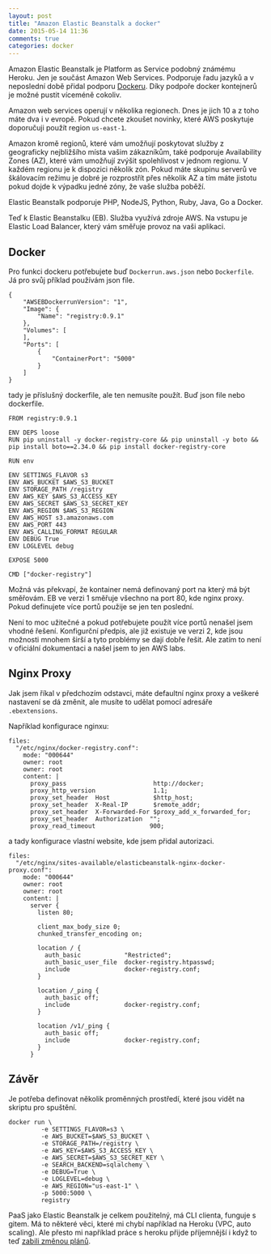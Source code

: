 ```yaml
---
layout: post
title: "Amazon Elastic Beanstalk a docker"
date: 2015-05-14 11:36
comments: true
categories: docker
---
```


Amazon Elastic Beanstalk je Platform as Service podobný známému Heroku. Jen je součást Amazon Web Services. Podporuje řadu jazyků a v neposlední době přidal podporu [Dockeru](http://www.docker.io). Díky podpoře docker kontejnerů je možné pustit víceméně cokoliv.

<!-- more -->

Amazon web services operují v několika regionech. Dnes je jich 10 a z toho máte dva i v evropě. Pokud chcete zkoušet novinky, které AWS poskytuje doporučuji použít region `us-east-1`.

Amazon kromě regionů, které vám umožňují poskytovat služby z geograficky nejbližšího místa vašim zákazníkům, také podporuje Availability Zones (AZ), které vám umožňují zvýšit spolehlivost v jednom regionu. V každém regionu je k dispozici několik zón. Pokud máte skupinu serverů ve škálovacím režimu je dobré je rozprostřít přes několik AZ a tím máte jistotu pokud dojde k výpadku jedné zóny, že vaše služba poběží.

Elastic Beanstalk podporuje PHP, NodeJS, Python, Ruby, Java, Go a Docker.

Teď k Elastic Beanstalku (EB). Služba využívá zdroje AWS. Na vstupu je Elastic Load Balancer, který vám směřuje provoz na vaši aplikaci.


## Docker

Pro funkci dockeru potřebujete buď `Dockerrun.aws.json` nebo `Dockerfile`. Já pro svůj příklad používám json file.

```
{
    "AWSEBDockerrunVersion": "1",
    "Image": {
        "Name": "registry:0.9.1"
    },
    "Volumes": [
    ],
    "Ports": [
        {
            "ContainerPort": "5000"
        }
    ]
}
```

tady je příslušný dockerfile, ale ten nemusíte použít. Buď json file nebo dockerfile.

```
FROM registry:0.9.1

ENV DEPS loose
RUN pip uninstall -y docker-registry-core && pip uninstall -y boto && pip install boto==2.34.0 && pip install docker-registry-core

RUN env

ENV SETTINGS_FLAVOR s3
ENV AWS_BUCKET $AWS_S3_BUCKET
ENV STORAGE_PATH /registry
ENV AWS_KEY $AWS_S3_ACCESS_KEY
ENV AWS_SECRET $AWS_S3_SECRET_KEY
ENV AWS_REGION $AWS_S3_REGION
ENV AWS_HOST s3.amazonaws.com
ENV AWS_PORT 443
ENV AWS_CALLING_FORMAT REGULAR
ENV DEBUG True
ENV LOGLEVEL debug

EXPOSE 5000

CMD ["docker-registry"]
```

Možná vás překvapí, že kontainer nemá definovaný port na který má být směřovám. EB ve verzi 1 směřuje všechno na port 80, kde nginx proxy. Pokud definujete více portů použije se jen ten poslední.

Není to moc užitečné a pokud potřebujete použít více portů nenašel jsem vhodné řešení. Konfigurční předpis, ale již existuje ve verzi 2, kde jsou možnosti mnohem širší a tyto problémy se dají dobře řešit. Ale zatím to není v oficiální dokumentaci a našel jsem to jen AWS labs.

## Nginx Proxy

Jak jsem říkal v předchozím odstavci, máte defaultní nginx proxy a veškeré nastavení se dá změnit, ale musíte to udělat pomocí adresáře `.ebextensions`.

Například konfigurace nginxu:

```
files:
  "/etc/nginx/docker-registry.conf":
    mode: "000644"
    owner: root
    owner: root
    content: |
      proxy_pass                        http://docker;
      proxy_http_version                1.1;
      proxy_set_header  Host            $http_host;
      proxy_set_header  X-Real-IP       $remote_addr;
      proxy_set_header  X-Forwarded-For $proxy_add_x_forwarded_for;
      proxy_set_header  Authorization  "";
      proxy_read_timeout               900;
```

a tady konfigurace vlastní website, kde jsem přidal autorizaci.

```
files:
  "/etc/nginx/sites-available/elasticbeanstalk-nginx-docker-proxy.conf":
    mode: "000644"
    owner: root
    owner: root
    content: |
      server {
        listen 80;

        client_max_body_size 0;
        chunked_transfer_encoding on;

        location / {
          auth_basic            "Restricted";
          auth_basic_user_file  docker-registry.htpasswd;
          include               docker-registry.conf;
        }

        location /_ping {
          auth_basic off;
          include               docker-registry.conf;
        }

        location /v1/_ping {
          auth_basic off;
          include               docker-registry.conf;
        }
      }
```

## Závěr

Je potřeba definovat několik proměnných prostředí, které jsou vidět na skriptu pro spuštění.

```
docker run \
         -e SETTINGS_FLAVOR=s3 \
         -e AWS_BUCKET=$AWS_S3_BUCKET \
         -e STORAGE_PATH=/registry \
         -e AWS_KEY=$AWS_S3_ACCESS_KEY \
         -e AWS_SECRET=$AWS_S3_SECRET_KEY \
         -e SEARCH_BACKEND=sqlalchemy \
         -e DEBUG=True \
         -e LOGLEVEL=debug \
         -e AWS_REGION="us-east-1" \
         -p 5000:5000 \
         registry
```

PaaS jako Elastic Beanstalk je celkem použitelný, má CLI clienta, funguje s gitem. Má to některé věci, které mi chybí například na Heroku (VPC, auto scaling). Ale přesto mi například práce s heroku přijde příjemnější i když to teď [zabili změnou plánů](https://www.heroku.com/beta-pricing).

